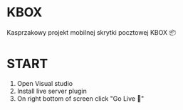 # KBOX
Kasprzakowy projekt mobilnej skrytki pocztowej KBOX 📦

# START
1. Open Visual studio
2. Install live server plugin
3. On right bottom of screen click "Go Live 🚀"

